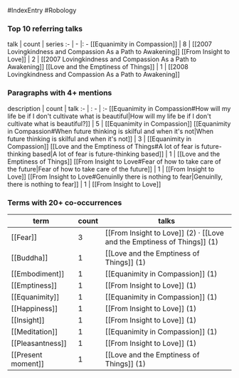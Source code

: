 #IndexEntry #Robology

### Top 10 referring talks
talk | count | series
:- | - |: -
[[Equanimity in Compassion]] | 8 | [[2007 Lovingkindness and Compassion As a Path to Awakening]]
[[From Insight to Love]] | 2 | [[2007 Lovingkindness and Compassion As a Path to Awakening]]
[[Love and the Emptiness of Things]] | 1 | [[2008 Lovingkindness and Compassion As a Path to Awakening]]

### Paragraphs with 4+ mentions
description | count | talk
:- | : - | :-
[[Equanimity in Compassion#How will my life be if I don't cultivate what is beautiful\|How will my life be if I don't cultivate what is beautiful?]] | 5 | [[Equanimity in Compassion]]
[[Equanimity in Compassion#When future thinking is skilful and when it's not\|When future thinking is skilful and when it's not]] | 3 | [[Equanimity in Compassion]]
[[Love and the Emptiness of Things#A lot of fear is future-thinking based\|A lot of fear is future-thinking based]] | 1 | [[Love and the Emptiness of Things]]
[[From Insight to Love#Fear of how to take care of the future\|Fear of how to take care of the future]] | 1 | [[From Insight to Love]]
[[From Insight to Love#Genuinlly there is nothing to fear\|Genuinlly, there is nothing to fear]] | 1 | [[From Insight to Love]]

### Terms with 20+ co-occurrences
term | count | talks
-|-|-
[[Fear]] | 3 | <span class="counts">[[From Insight to Love]] (2) · [[Love and the Emptiness of Things]] (1)</span> 
[[Buddha]] | 1 | <span class="counts">[[Love and the Emptiness of Things]] (1)</span> 
[[Embodiment]] | 1 | <span class="counts">[[Equanimity in Compassion]] (1)</span> 
[[Emptiness]] | 1 | <span class="counts">[[From Insight to Love]] (1)</span> 
[[Equanimity]] | 1 | <span class="counts">[[Equanimity in Compassion]] (1)</span> 
[[Happiness]] | 1 | <span class="counts">[[From Insight to Love]] (1)</span> 
[[Insight]] | 1 | <span class="counts">[[From Insight to Love]] (1)</span> 
[[Meditation]] | 1 | <span class="counts">[[Equanimity in Compassion]] (1)</span> 
[[Pleasantness]] | 1 | <span class="counts">[[From Insight to Love]] (1)</span> 
[[Present moment]] | 1 | <span class="counts">[[Love and the Emptiness of Things]] (1)</span> 

